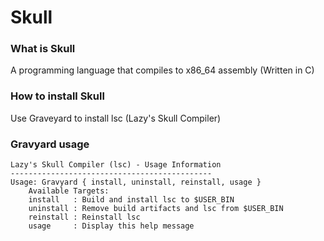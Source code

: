 # Skull

### What is Skull
A programming language that compiles to x86_64 assembly (Written in C)

### How to install Skull
Use Graveyard to install lsc (Lazy's Skull Compiler)

### Gravyard usage
```
Lazy's Skull Compiler (lsc) - Usage Information
---------------------------------------------
Usage: Gravyard { install, uninstall, reinstall, usage }
    Available Targets:
    install   : Build and install lsc to $USER_BIN
    uninstall : Remove build artifacts and lsc from $USER_BIN
    reinstall : Reinstall lsc
    usage     : Display this help message
```
